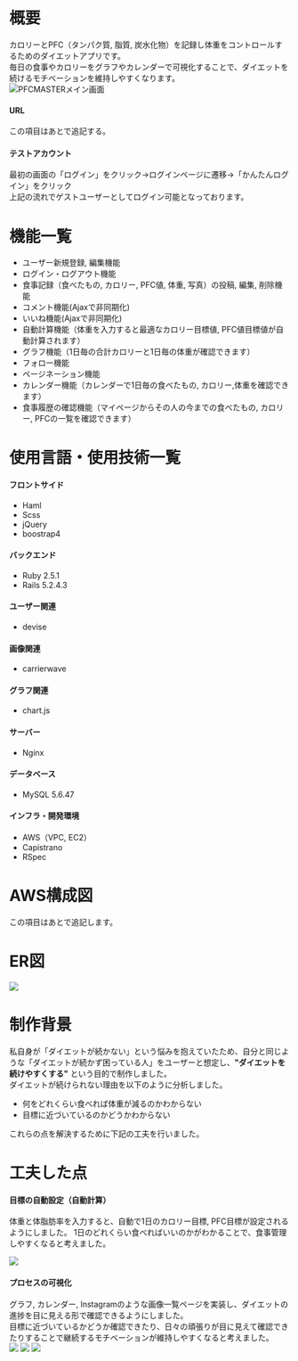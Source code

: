 # 概要
カロリーとPFC（タンパク質, 脂質, 炭水化物）を記録し体重をコントロールするためのダイエットアプリです。   
毎日の食事やカロリーをグラフやカレンダーで可視化することで、ダイエットを続けるモチベーションを維持しやすくなります。  
![PFCMASTERメイン画面](https://user-images.githubusercontent.com/60293887/94326168-4c3ad200-ffdd-11ea-8edd-fef99d709e40.png)

#### URL
この項目はあとで追記する。
#### テストアカウント
最初の画面の「ログイン」をクリック→ログインページに遷移→「かんたんログイン」をクリック  
上記の流れでゲストユーザーとしてログイン可能となっております。

# 機能一覧
- ユーザー新規登録, 編集機能    
- ログイン・ログアウト機能  
- 食事記録（食べたもの, カロリー, PFC値, 体重, 写真）の投稿, 編集, 削除機能 
- コメント機能(Ajaxで非同期化)
- いいね機能(Ajaxで非同期化)
- 自動計算機能（体重を入力すると最適なカロリー目標値, PFC値目標値が自動計算されます）
- グラフ機能（1日毎の合計カロリーと1日毎の体重が確認できます）
- フォロー機能  
- ページネーション機能
- カレンダー機能（カレンダーで1日毎の食べたもの, カロリー,体重を確認できます）
- 食事履歴の確認機能（マイページからその人の今までの食べたもの, カロリー, PFCの一覧を確認できます）

# 使用言語・使用技術一覧
#### フロントサイド
- Haml  
- Scss  
- jQuery  
- boostrap4  

#### バックエンド
- Ruby 2.5.1  
- Rails 5.2.4.3 

#### ユーザー関連
- devise

#### 画像関連
- carrierwave

#### グラフ関連
- chart.js

#### サーバー
- Nginx

#### データベース
- MySQL 5.6.47  

#### インフラ・開発環境
- AWS（VPC, EC2）
- Capistrano
- RSpec  

# AWS構成図
この項目はあとで追記します。

# ER図  
<img src="https://user-images.githubusercontent.com/60293887/94326084-d59dd480-ffdc-11ea-8f68-b6584a5eb849.png">

# 制作背景
私自身が「ダイエットが続かない」という悩みを抱えていたため、自分と同じような「ダイエットが続かず困っている人」をユーザーと想定し、**"ダイエットを続けやすくする"** という目的で制作しました。  
ダイエットが続けられない理由を以下のように分析しました。

- 何をどれくらい食べれば体重が減るのかわからない
- 目標に近づいているのかどうかわからない

これらの点を解決するために下記の工夫を行いました。

# 工夫した点

#### 目標の自動設定（自動計算）
体重と体脂肪率を入力すると、自動で1日のカロリー目標, PFC目標が設定されるようにしました。
1日のどれくらい食べればいいのかがわかることで、食事管理しやすくなると考えました。

<img src="https://user-images.githubusercontent.com/60293887/94326316-2530d000-ffde-11ea-80c1-c5ccebf07a7d.png">

#### プロセスの可視化
グラフ, カレンダー, Instagramのような画像一覧ページを実装し、ダイエットの進捗を目に見える形で確認できるようにしました。  
目標に近づいているかどうか確認できたり、日々の頑張りが目に見えて確認できたりすることで継続するモチベーションが維持しやすくなると考えました。  
<img src="https://user-images.githubusercontent.com/60293887/94326325-35e14600-ffde-11ea-9ae7-d9e9d5a7cc7b.png">
<img src="https://user-images.githubusercontent.com/60293887/94326339-42fe3500-ffde-11ea-860e-648e9190199d.png">
<img src="https://user-images.githubusercontent.com/60293887/94326343-4691bc00-ffde-11ea-8ab6-8e5190407edb.png">
